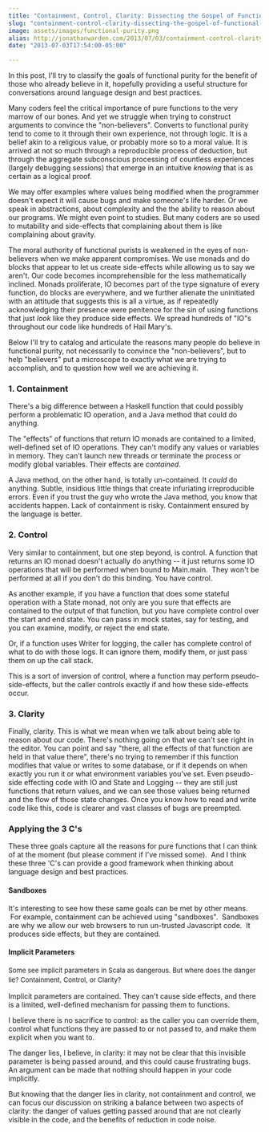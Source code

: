 ```yaml
---
title: "Containment, Control, Clarity: Dissecting the Gospel of Functional Purity"
slug: "containment-control-clarity-dissecting-the-gospel-of-functional-purity"
image: assets/images/functional-purity.png
alias: http://jonathanwarden.com/2013/07/03/containment-control-clarity-dissecting-the-gospel-of-functional-purity/
date: "2013-07-03T17:54:00-05:00"

---
```


In this post, I'll try to classify the goals of functional purity for the benefit of those who already believe in it, hopefully providing a useful structure for conversations around language design and best practices.

Many coders feel the critical importance of pure functions to the very marrow of our bones. And yet we struggle when trying to construct arguments to convince the "non-believers". Converts to functional purity tend to come to it through their own experience, not through logic. It is a belief akin to a religious value, or probably more so to a moral value. It is arrived at not so much through a reproducible process of deduction, but through the aggregate subconscious processing of countless experiences (largely debugging sessions) that emerge in an intuitive <em>knowing</em> that is as certain as a logical proof.

We may offer examples where values being modified when the programmer doesn't expect it will cause bugs and make someone's life harder. Or we speak in abstractions, about complexity and the the ability to reason about our programs. We might even point to studies. But many coders are so used to mutability and side-effects that complaining about them is like complaining about gravity.

The moral authority of functional purists is weakened in the eyes of non-believers when we make apparent compromises. We use monads and do blocks that appear to let us create side-effects while allowing us to say we aren't. Our code becomes incomprehensible for the less mathematically inclined. Monads proliferate, IO becomes part of the type signature of every function, do blocks are everywhere, and we further alienate the uninitiated with an attitude that suggests this is all a virtue, as if repeatedly acknowledging their presence were penitence for the sin of using functions that just <em>look</em> like they produce side effects. We spread hundreds of "IO"s throughout our code like hundreds of Hail Mary's.

Below I'll try to catalog and articulate the reasons many people do believe in functional purity, not necessarily to convince the "non-believers", but to help "believers" put a microscope to exactly what we are trying to accomplish, and to question how well we are achieving it.
<h3>1. Containment</h3>
There's a big difference between a Haskell function that could possibly perform a problematic IO operation, and a Java method that could do anything.

The "effects" of functions that return IO monads are contained to a limited, well-defined set of IO operations. They can't modify any values or variables in memory. They can't launch new threads or terminate the process or modify global variables. Their effects are <em>contained</em>.

A Java method, on the other hand, is totally un-contained. It <em>could</em> do anything. Subtle, insidious little things that create infuriating irreproducible errors. Even if you trust the guy who wrote the Java method, you know that accidents happen. Lack of containment is risky. Containment ensured by the language is better.
<h3>2. Control</h3>
Very similar to containment, but one step beyond, is control. A function that returns an IO monad doesn't actually do anything -- it just returns some IO operations that will be performed when bound to Main.main. &nbsp;They won't be performed at all if you don't do this binding.  You have control.

As another example, if you have a function that does some stateful operation with a State monad, not only are you sure that effects are contained to the output of that function, but you have complete control over the start and end state. You can pass in mock states, say for testing, and you can examine, modify, or reject the end state.

Or, if a function uses Writer for logging, the caller has complete control of what to do with those logs. It can ignore them, modify them, or just pass them on up the call stack.

This is a sort of inversion of control, where a function may perform pseudo-side-effects, but the caller controls exactly if and how these side-effects occur.
<h3>3. Clarity</h3>
Finally, clarity. This is what we mean when we talk about being able to reason about our code. There's nothing going on that we can't see right in the editor. You can point and say "there, all the effects of that function are held in that value there", there's no trying to remember if this function modifies that value or writes to some database, or if it depends on when exactly you run it or what environment variables you've set. Even pseudo-side effecting code with IO and State and Logging -- they are still just functions that return values, and we can see those values being returned and the flow of those state changes. Once you know how to read and write code like this, code is clearer and vast classes of bugs are preempted.
<h3>Applying the 3 C's</h3>
These three goals capture all the reasons for pure functions that I can think of at the moment (but please comment if I've missed some). &nbsp;And I think these three 'C's can provide a good framework when thinking about language design and best practices.
<h4>Sandboxes</h4>
It's interesting to see how these same goals can be met by other means. &nbsp;For example, containment can be achieved using "sandboxes". &nbsp;Sandboxes are why we allow our web browsers to run un-trusted Javascript code. &nbsp;It produces side effects, but they are contained.
<h4>Implicit Parameters</h4>
<span style="font-size: 13px; line-height: 19px;">Some see implicit parameters in Scala as dangerous. But where does the danger lie? Containment, Control, or Clarity?</span>

Implicit parameters are contained. They can't cause side effects, and there is a limited, well-defined mechanism for passing them to functions.

I believe there is no sacrifice to control: as the caller you can override them, control what functions they are passed to or not passed to, and make them explicit when you want to.

The danger lies, I believe, in clarity: it may not be clear that this invisible parameter is being passed around, and this could cause frustrating bugs. An argument can be made that nothing should happen in your code implicitly.

But knowing that the danger lies in clarity, not containment and control, we can focus our discussion on striking a balance between two aspects of clarity: the danger of values getting passed around that are not clearly visible in the code, and the benefits of reduction in code noise.